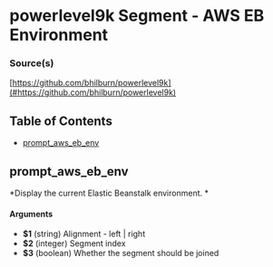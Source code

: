 # powerlevel9k Segment - AWS EB Environment


### Source(s)

[https://github.com/bhilburn/powerlevel9k](#https://github.com/bhilburn/powerlevel9k)


## Table of Contents

- [prompt_aws_eb_env](#prompt_aws_eb_env)

## prompt_aws_eb_env
*Display the current Elastic Beanstalk environment. *

#### Arguments

- **$1** (string) Alignment - left | right
- **$2** (integer) Segment index
- **$3** (boolean) Whether the segment should be joined


